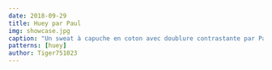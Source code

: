 ```yaml
---
date: 2018-09-29
title: Huey par Paul
img: showcase.jpg
caption: "Un sweat à capuche en coton avec doublure contrastante par Paul"
patterns: [huey]
author: Tiger751023
---
```

